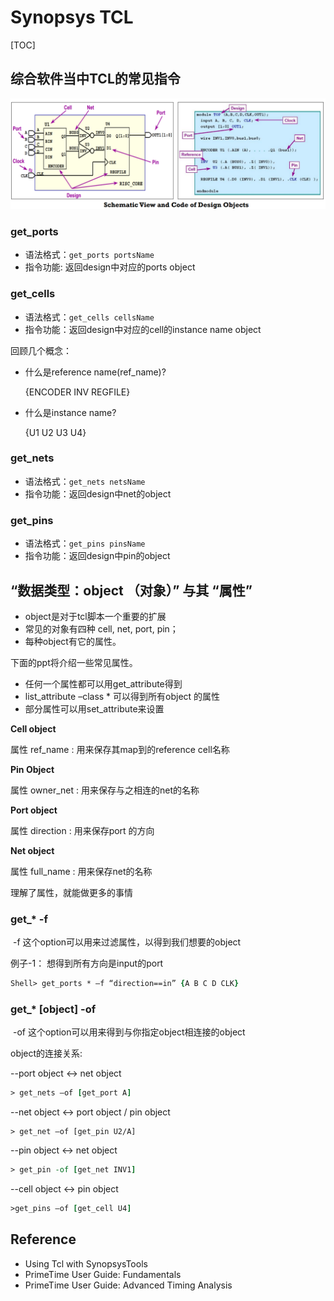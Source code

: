 # Synopsys TCL

[TOC]

## 综合软件当中TCL的常见指令

![image-20230207202230939](assets/image-20230207202230939.png)

### get_ports

- 语法格式：`get_ports portsName`
- 指令功能: 返回design中对应的ports object 

### get_cells 

- 语法格式：`get_cells cellsName` 
- 指令功能：返回design中对应的cell的instance name object

回顾几个概念：

- 什么是reference name(ref_name)?

  {ENCODER INV REGFILE}

- 什么是instance name?

  {U1 U2 U3 U4}

### get_nets

- 语法格式：`get_nets netsName` 
- 指令功能：返回design中net的object

### get_pins

- 语法格式：`get_pins pinsName` 
- 指令功能：返回design中pin的object



## “数据类型：object （对象）” 与其 “属性”

- object是对于tcl脚本一个重要的扩展
- 常见的对象有四种 cell, net, port, pin；
- 每种object有它的属性。

下面的ppt将介绍一些常见属性。

- 任何一个属性都可以用get_attribute得到
- list_attribute –class * 可以得到所有object 的属性
- 部分属性可以用set_attribute来设置

**Cell object**

属性 ref_name : 用来保存其map到的reference cell名称

**Pin Object**

属性 owner_net : 用来保存与之相连的net的名称

**Port object**

属性 direction : 用来保存port 的方向

**Net object**

属性 full_name : 用来保存net的名称

理解了属性，就能做更多的事情

### get_* -f

​	-f 这个option可以用来过滤属性，以得到我们想要的object

例子-1： 想得到所有方向是input的port 

```tcl
Shell> get_ports * –f “direction==in” {A B C D CLK}
```

### get_* [object] -of

​	-of 这个option可以用来得到与你指定object相连接的object

object的连接关系:

--port object <-> net object

```tcl
> get_nets –of [get_port A]
```

--net object <-> port object / pin object

```tc;
> get_net –of [get_pin U2/A]
```

--pin object <-> net object

```tcl
> get_pin -of [get_net INV1]
```

--cell object <-> pin object

```tcl
>get_pins –of [get_cell U4]
```



## Reference

- Using Tcl with SynopsysTools
- PrimeTime User Guide: Fundamentals
- PrimeTime User Guide: Advanced Timing Analysis

